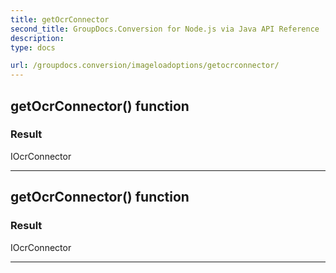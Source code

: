 ```yaml
---
title: getOcrConnector
second_title: GroupDocs.Conversion for Node.js via Java API Reference
description: 
type: docs

url: /groupdocs.conversion/imageloadoptions/getocrconnector/
---
```


## getOcrConnector()  function


### Result
IOcrConnector


---


## getOcrConnector()  function


### Result
IOcrConnector


---


